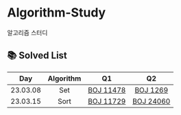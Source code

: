 # Algorithm-Study
알고리즘 스터디


## 📚 Solved List

|     Day      |   Algorithm    |                                      Q1                                      |                                 Q2                                  |      
| :----------: | :------------: | :--------------------------------------------------------------------------: | :-----------------------------------------------------------------: | 
|   23.03.08   |      Set       |            [BOJ 11478 ](https://www.acmicpc.net/problem/11478)               |    [BOJ 1269 ](https://www.acmicpc.net/problem/1269)                ||   23.03.15   |      Set       |            [BOJ 11478 ](https://www.acmicpc.net/problem/11478)               |    [BOJ 1269 ](https://www.acmicpc.net/problem/1269)                |
|   23.03.15   |      Sort      |            [BOJ 11729 ](https://www.acmicpc.net/problem/11729)               |    [BOJ 24060](https://www.acmicpc.net/problem/24060)                |

